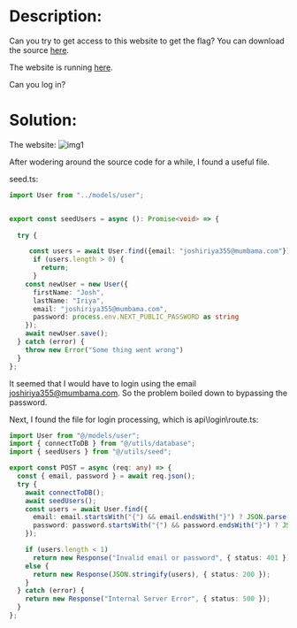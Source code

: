 # Description: #
Can you try to get access to this website to get the flag?
You can download the source [here](https://artifacts.picoctf.net/c_atlas/34/app.tar.gz).

The website is running [here](http://atlas.picoctf.net:53436/). 

Can you log in?

# Solution: #
The website:
![img1](https://github.com/TTN-ATTN/assets/blob/13a4a47260f42b0fc5e40760bc9bcc55741c6170/pico2024/nosql/1.png)

After wodering around the source code for a while, I found a useful file.

seed.ts:
```ts
import User from "../models/user";


export const seedUsers = async (): Promise<void> => {
  
  try {

     const users = await User.find({email: "joshiriya355@mumbama.com"});
      if (users.length > 0) {
        return;
      }
    const newUser = new User({
      firstName: "Josh",
      lastName: "Iriya",
      email: "joshiriya355@mumbama.com",
      password: process.env.NEXT_PUBLIC_PASSWORD as string
    });
    await newUser.save();
  } catch (error) {
    throw new Error("Some thing went wrong")
  }
};
```

It seemed that I would have to login using the email joshiriya355@mumbama.com. So the problem boiled down to bypassing the password.

Next, I found the file for login processing, which is api\login\route.ts:

```ts
import User from "@/models/user";
import { connectToDB } from "@/utils/database";
import { seedUsers } from "@/utils/seed";

export const POST = async (req: any) => {
  const { email, password } = await req.json();
  try {
    await connectToDB();
    await seedUsers();
    const users = await User.find({
      email: email.startsWith("{") && email.endsWith("}") ? JSON.parse(email) : email,
      password: password.startsWith("{") && password.endsWith("}") ? JSON.parse(password) : password
    });

    if (users.length < 1)
      return new Response("Invalid email or password", { status: 401 });
    else {
      return new Response(JSON.stringify(users), { status: 200 });
    }
  } catch (error) {
    return new Response("Internal Server Error", { status: 500 });
  }
};
```
